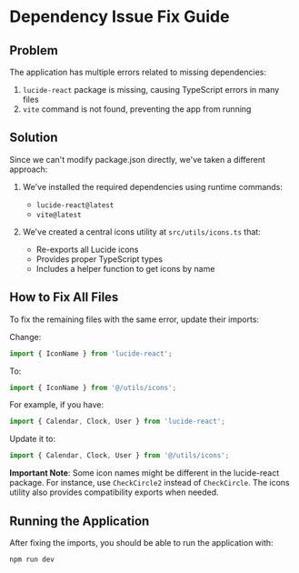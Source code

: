 
# Dependency Issue Fix Guide

## Problem
The application has multiple errors related to missing dependencies:
1. `lucide-react` package is missing, causing TypeScript errors in many files
2. `vite` command is not found, preventing the app from running

## Solution
Since we can't modify package.json directly, we've taken a different approach:

1. We've installed the required dependencies using runtime commands:
   - `lucide-react@latest`
   - `vite@latest`

2. We've created a central icons utility at `src/utils/icons.ts` that:
   - Re-exports all Lucide icons
   - Provides proper TypeScript types
   - Includes a helper function to get icons by name

## How to Fix All Files
To fix the remaining files with the same error, update their imports:

Change:
```typescript
import { IconName } from 'lucide-react';
```

To:
```typescript
import { IconName } from '@/utils/icons';
```

For example, if you have:
```typescript
import { Calendar, Clock, User } from 'lucide-react';
```

Update it to:
```typescript
import { Calendar, Clock, User } from '@/utils/icons';
```

**Important Note**: Some icon names might be different in the lucide-react package. For instance, use `CheckCircle2` instead of `CheckCircle`. The icons utility also provides compatibility exports when needed.

## Running the Application
After fixing the imports, you should be able to run the application with:
```
npm run dev
```
